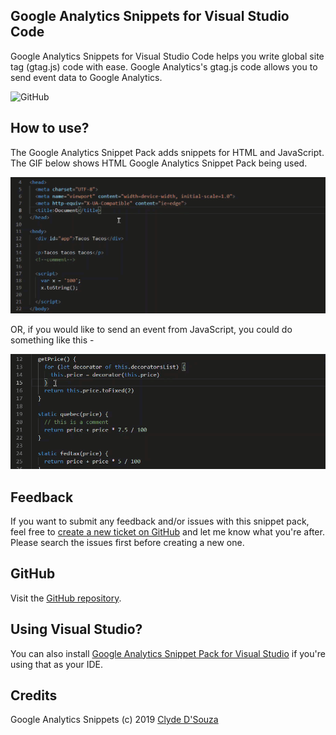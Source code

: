 ## Google Analytics Snippets for Visual Studio Code

Google Analytics Snippets for Visual Studio Code helps you write global site tag (gtag.js) code with ease. Google Analytics's gtag.js code allows you to send event data to Google Analytics.  

![GitHub](https://img.shields.io/github/license/clydedz/google-analytics-snippets-vscode.svg)   

## How to use?

The Google Analytics Snippet Pack adds snippets for HTML and JavaScript. The GIF below shows HTML Google Analytics Snippet Pack being used.

![GIF showing HTML Google Analytics Snippet Pack in use](https://raw.githubusercontent.com/ClydeDz/google-analytics-snippets-vscode/master/images/html-snippet-action.gif)

OR, if you would like to send an event from JavaScript, you could do something like this -

![GIF showing JavaScript Google Analytics Snippet Pack in use](https://raw.githubusercontent.com/ClydeDz/google-analytics-snippets-vscode/master/images/js-snippet-action.gif)

## Feedback   
If you want to submit any feedback and/or issues with this snippet pack, feel free to [create a new ticket on GitHub](https://github.com/ClydeDz/google-analytics-snippets-vscode/issues) and let me know what you're after. Please search the issues first before creating a new one. 

## GitHub    
Visit the [GitHub repository](https://github.com/ClydeDz/google-analytics-snippets-vscode).   

## Using Visual Studio?   
You can also install [Google Analytics Snippet Pack for Visual Studio](https://marketplace.visualstudio.com/items?itemName=clydedsouza.GoogleAnalyticsSnippetPack) if you're using that as your IDE.

## Credits        
Google Analytics Snippets (c) 2019 [Clyde D'Souza](https://clydedsouza.net/#/)
